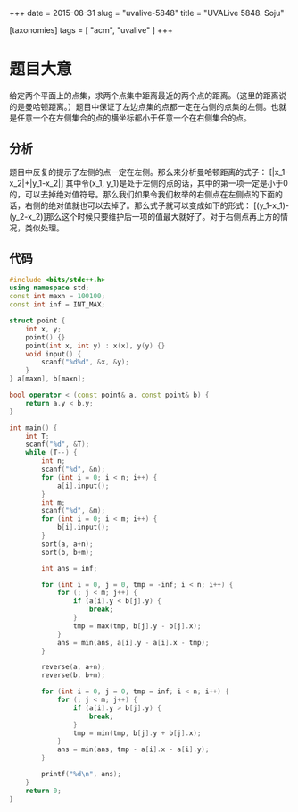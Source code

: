 +++
date = 2015-08-31
slug = "uvalive-5848"
title = "UVALive 5848. Soju"

[taxonomies]
tags = [ "acm", "uvalive" ]
+++

# 题目大意

给定两个平面上的点集，求两个点集中距离最近的两个点的距离。（这里的距离说的是曼哈顿距离。）题目中保证了左边点集的点都一定在右侧的点集的左侧。也就是任意一个在左侧集合的点的横坐标都小于任意一个在右侧集合的点。

## 分析

题目中反复的提示了左侧的点一定在左侧。那么来分析曼哈顿距离的式子：
\[|x_1-x_2|+|y_1-x_2|\]
其中令\(x_1, y_1\)是处于左侧的点的话，其中的第一项一定是小于0的，可以去掉绝对值符号。那么我们如果令我们枚举的右侧点在左侧点的下面的话，右侧的绝对值就也可以去掉了。那么式子就可以变成如下的形式：
\[(y_1-x_1)-(y_2-x_2)\]那么这个时候只要维护后一项的值最大就好了。对于右侧点再上方的情况，类似处理。

## 代码

```c++
#include <bits/stdc++.h>
using namespace std;
const int maxn = 100100;
const int inf = INT_MAX;

struct point {
    int x, y;
    point() {}
    point(int x, int y) : x(x), y(y) {}
    void input() {
        scanf("%d%d", &x, &y);
    }
} a[maxn], b[maxn];

bool operator < (const point& a, const point& b) {
    return a.y < b.y;
}

int main() {
    int T;
    scanf("%d", &T);
    while (T--) {
        int n;
        scanf("%d", &n);
        for (int i = 0; i < n; i++) {
            a[i].input();
        }
        int m;
        scanf("%d", &m);
        for (int i = 0; i < m; i++) {
            b[i].input();
        }
        sort(a, a+n);
        sort(b, b+m);

        int ans = inf;

        for (int i = 0, j = 0, tmp = -inf; i < n; i++) {
            for (; j < m; j++) {
                if (a[i].y < b[j].y) {
                    break;
                }
                tmp = max(tmp, b[j].y - b[j].x);
            }
            ans = min(ans, a[i].y - a[i].x - tmp);
        }

        reverse(a, a+n);
        reverse(b, b+m);

        for (int i = 0, j = 0, tmp = inf; i < n; i++) {
            for (; j < m; j++) {
                if (a[i].y > b[j].y) {
                    break;
                }
                tmp = min(tmp, b[j].y + b[j].x);
            }
            ans = min(ans, tmp - a[i].x - a[i].y);
        }

        printf("%d\n", ans);
    }
    return 0;
}
```